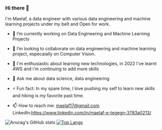 ### Hi there 👋
I'm Maelaf, a data engineer with various data engineering and machine learning projects under my belt and Open for work.



- 🔭 I’m currently working on Data Engineering and Machine Learning Projects

- 👯 I’m looking to collaborate on data engineering and machine learning project, especaially on Computer Vision.

- 👀 I'm enthusiastic about learning new technologies, in 2022 I've learnt AWS and i'm continuing to add more skills

- 💬 Ask me about data science, data engineering

- ⚡ Fun fact: In my spare time, I love pushing my self to learn new skills and hiking is my favorite past time.

- 📫 How to reach me: maelaf17@gmail.com LinkedIn:https://www.linkedin.com/in/maelaf-e-tegegn-3783a0213/

![Anurag's GitHub stats](https://github-readme-stats.vercel.app/api?username=Maelaf&show_icons=true&theme=radical)
[![Top Langs](https://github-readme-stats.vercel.app/api/top-langs/?username=Maelaf&layout=compact)](https://github.com/Maelaf/github-readme-stats)
